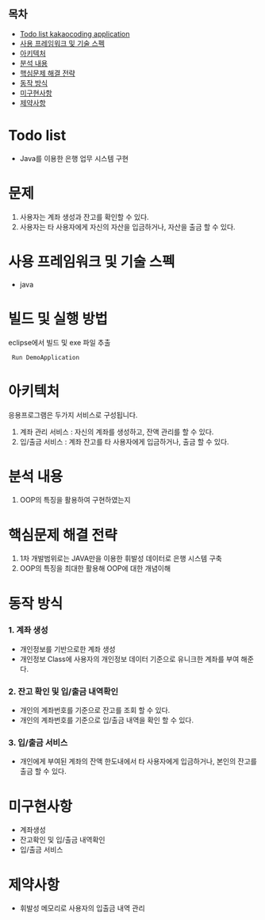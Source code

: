 ## 목차
- [Todo list kakaocoding application](#Todo-list-kakaocoding-application)
- [사용 프레임워크 및 기술 스펙](#사용-프레임워크-및-기술-스펙)
- [아키텍처](#아키텍처)
- [분석 내용](#분석-내용)
- [핵심문제 해결 전략](#핵심문제-해결-전략)
- [동작 방식](#동작-방식)
- [미구현사항](#미구현사항)
- [제약사항](#제약사항)

Todo list
=============
- Java를 이용한 은행 업무 시스템 구현

문제
=============
1. 사용자는 계좌 생성과 잔고를 확인할 수 있다. 
2. 사용자는 타 사용자에게 자신의 자산을 입금하거나, 자산을 출금 할 수 있다. 


사용 프레임워크 및 기술 스펙
=============
- java


빌드 및 실행 방법
===========
eclipse에서 빌드 및 exe 파일 추출

```
 Run DemoApplication
```

아키텍처
=============
응용프로그램은 두가지 서비스로 구성됩니다.
1. 계좌 관리 서비스	: 자신의 계좌를 생성하고, 잔액 관리를 할 수 있다. 
2. 입/출금 서비스	: 계좌 잔고를 타 사용자에게 입금하거나, 출금 할 수 있다.

분석 내용 
=============
1. OOP의 특징을 활용하여 구현하였는지

핵심문제 해결 전략 
=============
1. 1차 개발범위로는 JAVA만을 이용한 휘발성 데이터로 은행 시스템 구축
2. OOP의 특징을 최대한 활용해 OOP에 대한 개념이해


동작 방식 
=============
### 1. 계좌 생성
- 개인정보를 기반으로한 계좌 생성
- 개인정보 Class에 사용자의 개인정보 데이터 기준으로 유니크한 계좌를 부여 해준다. 

### 2. 잔고 확인 및 입/출금 내역확인 
- 개인의 계좌번호를 기준으로 잔고를 조회 할 수 있다. 
- 개인의 계좌번호를 기준으로 입/출금 내역을 확인 할 수 있다. 

### 3. 입/출금 서비스
- 개인에게 부여된 계좌의 잔액 한도내에서 타 사용자에게 입금하거나, 본인의 잔고를 출금 할 수 있다.


미구현사항
=============
- 계좌생성
- 잔고확인 및 입/출금 내역확인
- 입/출금 서비스 

제약사항
=============
- 휘발성 메모리로 사용자의 입출금 내역 관리


